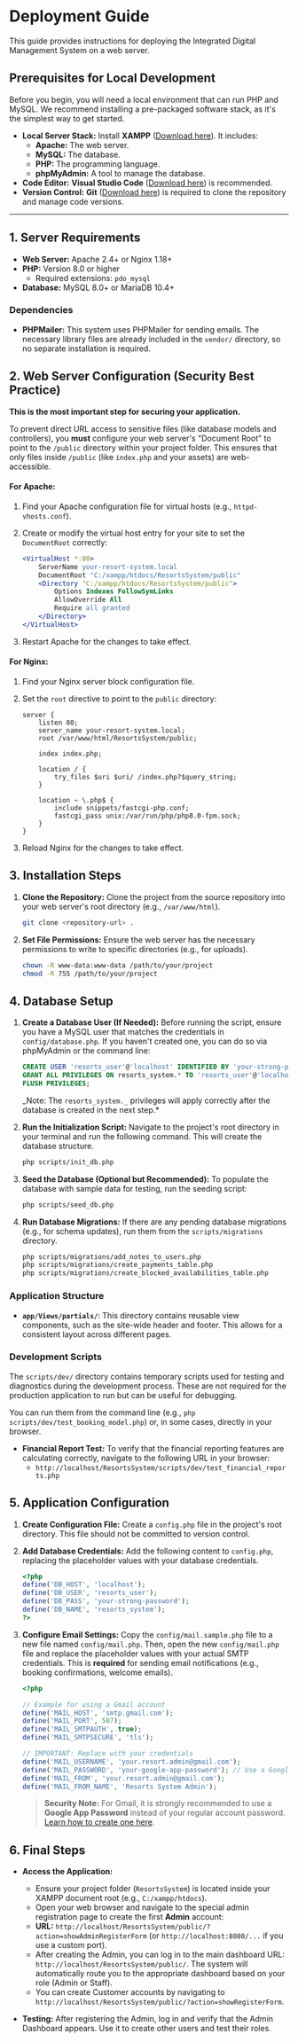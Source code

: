 # Deployment Guide

This guide provides instructions for deploying the Integrated Digital Management System on a web server.

## Prerequisites for Local Development

Before you begin, you will need a local environment that can run PHP and MySQL. We recommend installing a pre-packaged software stack, as it's the simplest way to get started.

- **Local Server Stack:** Install **XAMPP** ([Download here](https://www.apachefriends.org/index.html)). It includes:
  - **Apache:** The web server.
  - **MySQL:** The database.
  - **PHP:** The programming language.
  - **phpMyAdmin:** A tool to manage the database.
- **Code Editor:** **Visual Studio Code** ([Download here](https://code.visualstudio.com/)) is recommended.
- **Version Control:** **Git** ([Download here](https://git-scm.com/downloads)) is required to clone the repository and manage code versions.

---

## 1. Server Requirements

- **Web Server:** Apache 2.4+ or Nginx 1.18+
- **PHP:** Version 8.0 or higher
  - Required extensions: `pdo_mysql`
- **Database:** MySQL 8.0+ or MariaDB 10.4+

### Dependencies

- **PHPMailer:** This system uses PHPMailer for sending emails. The necessary library files are already included in the `vendor/` directory, so no separate installation is required.

## 2. Web Server Configuration (Security Best Practice)

**This is the most important step for securing your application.**

To prevent direct URL access to sensitive files (like database models and controllers), you **must** configure your web server's "Document Root" to point to the `/public` directory within your project folder. This ensures that only files inside `/public` (like `index.php` and your assets) are web-accessible.

#### For Apache:

1.  Find your Apache configuration file for virtual hosts (e.g., `httpd-vhosts.conf`).
2.  Create or modify the virtual host entry for your site to set the `DocumentRoot` correctly:

    ```apache
    <VirtualHost *:80>
        ServerName your-resort-system.local
        DocumentRoot "C:/xampp/htdocs/ResortsSystem/public"
        <Directory "C:/xampp/htdocs/ResortsSystem/public">
            Options Indexes FollowSymLinks
            AllowOverride All
            Require all granted
        </Directory>
    </VirtualHost>
    ```

3.  Restart Apache for the changes to take effect.

#### For Nginx:

1.  Find your Nginx server block configuration file.
2.  Set the `root` directive to point to the `public` directory:

    ```nginx
    server {
        listen 80;
        server_name your-resort-system.local;
        root /var/www/html/ResortsSystem/public;

        index index.php;

        location / {
            try_files $uri $uri/ /index.php?$query_string;
        }

        location ~ \.php$ {
            include snippets/fastcgi-php.conf;
            fastcgi_pass unix:/var/run/php/php8.0-fpm.sock;
        }
    }
    ```

3.  Reload Nginx for the changes to take effect.

## 3. Installation Steps

1.  **Clone the Repository:**
    Clone the project from the source repository into your web server's root directory (e.g., `/var/www/html`).

    ```bash
    git clone <repository-url> .
    ```

2.  **Set File Permissions:**
    Ensure the web server has the necessary permissions to write to specific directories (e.g., for uploads).
    ```bash
    chown -R www-data:www-data /path/to/your/project
    chmod -R 755 /path/to/your/project
    ```

## 4. Database Setup

1.  **Create a Database User (If Needed):**
    Before running the script, ensure you have a MySQL user that matches the credentials in `config/database.php`. If you haven't created one, you can do so via phpMyAdmin or the command line:

    ```sql
    CREATE USER 'resorts_user'@'localhost' IDENTIFIED BY 'your-strong-password';
    GRANT ALL PRIVILEGES ON resorts_system.* TO 'resorts_user'@'localhost';
    FLUSH PRIVILEGES;
    ```

    _Note: The `resorts_system._` privileges will apply correctly after the database is created in the next step.\*

2.  **Run the Initialization Script:**
    Navigate to the project's root directory in your terminal and run the following command. This will create the database structure.

    ```bash
    php scripts/init_db.php
    ```

3.  **Seed the Database (Optional but Recommended):**
    To populate the database with sample data for testing, run the seeding script:

    ```bash
    php scripts/seed_db.php
    ```

4.  **Run Database Migrations:**
    If there are any pending database migrations (e.g., for schema updates), run them from the `scripts/migrations` directory.
    ```bash
    php scripts/migrations/add_notes_to_users.php
    php scripts/migrations/create_payments_table.php
    php scripts/migrations/create_blocked_availabilities_table.php
    ```

### Application Structure

- **`app/Views/partials/`**: This directory contains reusable view components, such as the site-wide header and footer. This allows for a consistent layout across different pages.

### Development Scripts

The `scripts/dev/` directory contains temporary scripts used for testing and diagnostics during the development process. These are not required for the production application to run but can be useful for debugging.

You can run them from the command line (e.g., `php scripts/dev/test_booking_model.php`) or, in some cases, directly in your browser.

- **Financial Report Test:** To verify that the financial reporting features are calculating correctly, navigate to the following URL in your browser:
  - `http://localhost/ResortsSystem/scripts/dev/test_financial_reports.php`

## 5. Application Configuration

1.  **Create Configuration File:**
    Create a `config.php` file in the project's root directory. This file should not be committed to version control.

2.  **Add Database Credentials:**
    Add the following content to `config.php`, replacing the placeholder values with your database credentials.

    ```php
    <?php
    define('DB_HOST', 'localhost');
    define('DB_USER', 'resorts_user');
    define('DB_PASS', 'your-strong-password');
    define('DB_NAME', 'resorts_system');
    ?>
    ```

3.  **Configure Email Settings:**
    Copy the `config/mail.sample.php` file to a new file named `config/mail.php`. Then, open the new `config/mail.php` file and replace the placeholder values with your actual SMTP credentials. This is **required** for sending email notifications (e.g., booking confirmations, welcome emails).

    ```php
    <?php

    // Example for using a Gmail account
    define('MAIL_HOST', 'smtp.gmail.com');
    define('MAIL_PORT', 587);
    define('MAIL_SMTPAUTH', true);
    define('MAIL_SMTPSECURE', 'tls');

    // IMPORTANT: Replace with your credentials
    define('MAIL_USERNAME', 'your.resort.admin@gmail.com');
    define('MAIL_PASSWORD', 'your-google-app-password'); // Use a Google App Password
    define('MAIL_FROM', 'your.resort.admin@gmail.com');
    define('MAIL_FROM_NAME', 'Resorts System Admin');
    ```

    > **Security Note:** For Gmail, it is strongly recommended to use a **Google App Password** instead of your regular account password. [Learn how to create one here](https://support.google.com/accounts/answer/185833).

## 6. Final Steps

- **Access the Application:**

  - Ensure your project folder (`ResortsSystem`) is located inside your XAMPP document root (e.g., `C:/xampp/htdocs`).
  - Open your web browser and navigate to the special admin registration page to create the first **Admin** account:
  - **URL:** `http://localhost/ResortsSystem/public/?action=showAdminRegisterForm` (or `http://localhost:8080/...` if you use a custom port).
  - After creating the Admin, you can log in to the main dashboard URL: `http://localhost/ResortsSystem/public/`. The system will automatically route you to the appropriate dashboard based on your role (Admin or Staff).
  - You can create Customer accounts by navigating to `http://localhost/ResortsSystem/public/?action=showRegisterForm`.

- **Testing:** After registering the Admin, log in and verify that the Admin Dashboard appears. Use it to create other users and test their roles.
